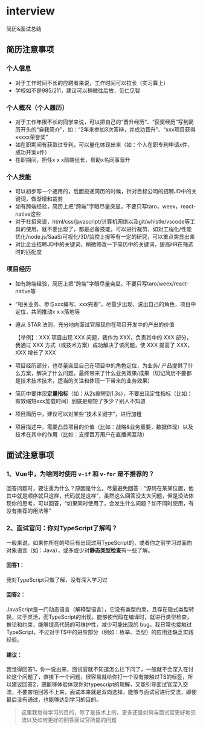 # interview
简历&amp;面试总结

## 简历注意事项

### 个人信息

- 对于工作时间不长的应聘者来说，工作时间可以拉长（实习算上）
- 学校如不是985/211，建议可以稍微往后放，见仁见智

### 个人概况（个人履历）

- 对于工作年限不长的同学来说，可以把自己的“晋升经历”、“获奖经历”写到简历开头的“自我简介”，如：“2年来参加3次答辩，并成功晋升”、“xxx项目获得xxxxx荣誉奖”
- 如在职期间有获取过专利，可以量化体现出来（如：个人在职专利申请x件，成功开案x件）
- 在职期间，担任x x x前端组长，帮助x名同事晋升

### 个人技能

- 可以初步写一个通用的，后面投递简历的时候，针对目标公司的招聘JD中的关键词，做渐增和裁剪
- 如有跨端经验，简历上把"跨端"字眼尽量突显，不要只写taro，weex，react-native这些
- 对于社招来说，html/css/javascript/计算机网络以及git/whistle/vscode等工具的使用，就不要出现了，都是必备技能，可以进行裁剪，如对工程化/性能优化/node.js/SaaS/可视化/3D/监控上报等有一定的研究，可以重点突显出来
- 对比企业招聘JD中的关键词，稍微修改一下简历中的关键词，提高HR在筛选时的匹配度

### 项目经历

- 如有跨端经验，简历上把"跨端"字眼尽量突显，不要只写taro/weex/react-native等

- “相关业务、参与xxx编写、xxx完善”，尽量少出现，说出自己的角色，项目中定位，共同推动x x x落地等

- 遵从 STAR 法则，充分地向面试官展现你在项目开发中的产出的价值

  【举例】：XXX 项目出现 XXX 问题，我作为 XXX，负责其中的 XXX 部分，我通过 XXX 方式（或技术方案）成功解决了该问题，使 XXX 提高了 XXX，XXX 增长了 XXX

- 项目经历部分，也尽量突显自己在项目中的角色定位，为业务/ 产品提供了什么方案，解决了什么问题，最终带来了什么业务效果/成果（切记简历不要都是技术技术技术，适当的关注和体现一下带来的业务效果）

- 简历中要体现**定量指标**（如：从2s缩短到1.3s），不要出现定性指标（比如：有效缩短xxx加载时间）到底是缩短了多少？别人不知道
- 项目简历中，建议可以对某些“技术关键字”，进行加粗
- 项目描述中，需要凸显项目的价值（比如：战略&业务重要，数据体现）以及技术在其中的作用（比如：支撑百万用户在直播间互动）

## 面试注意事项

### 1、Vue中，为啥同时使用 `v-if` 和 `v-for` 是**不推荐的**？

回答问题时，要注重为什么？原因是什么，尽量避免回答：“源码在某某位置，他其中就是顺序就只这样，代码就是这样”，虽然这么回答没太大问题，但是没法体现你的思考，可以回答，“如果同时使用了，会发生什么问题？如不同时使用，有没有推荐的用法等”

### 2、面试官问：你对TypeScript了解吗？

一般来说，如果你所在的项目有出现过用TypeScript的，或者你之前学习过面向对象语言（如：Java），或多或少对**静态类型检查**有一些了解。

#### 回答1：

我对TypeScript只做了解，没有深入学习过

#### 回答2：

JavaScript是一门动态语言（解释型语言），它没有类型约束，且存在隐式类型转换，过于灵活，而TypeScript的出现，能够使代码在编译时，就进行类型检查，推论和约束，能够提高代码的可维护性，减少可能出现的 bug。我日常也接触过TypeScript，不过对于TS中的进阶部分（例如：枚举、泛型）的应用还缺乏实践经验。

#### 建议：
我觉得回答1，你一说出来，面试官就不知道怎么往下问了，一般就不会深入在讨论这个问题了，直接下一个问题，很容易就给你打一个没有接触过TS的标签，所以建议回答2，既能够体验体现你对typescript的理解，又能引导面试官深入交流，不要害怕回答不上来，面试本来就是双向选择，能够与面试官进行交流，即使最后没有通过，也能够达到学习的目的。

> 这里我觉得学习的目的，除了是技术上的，更多还是如何与面试官更好地交流以及如何更好的回答面试官所提的问题



